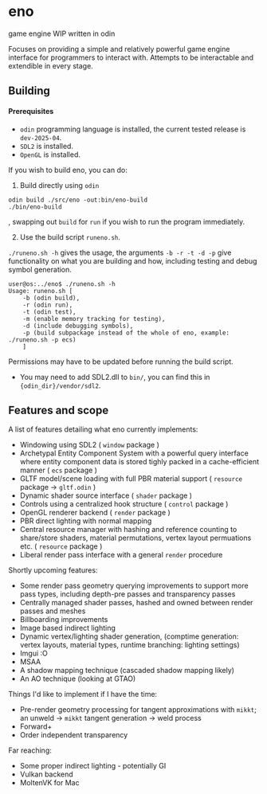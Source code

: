 # eno
game engine WIP written in odin

Focuses on providing a simple and relatively powerful game engine interface for programmers to interact with.
Attempts to be interactable and extendible in every stage.

## Building

#### Prerequisites
- `odin` programming language is installed, the current tested release is `dev-2025-04`.
- `SDL2` is installed.
- `OpenGL` is installed.

If you wish to build eno, you can do:

1. Build directly using `odin`
```
odin build ./src/eno -out:bin/eno-build
./bin/eno-build
```
, swapping out `build` for `run` if you wish to run the program immediately.

2. Use the build script `runeno.sh`.

`./runeno.sh -h` gives the usage, the arguments `-b -r -t -d -p` give functionality on what you are building and how, including testing and debug symbol generation.
```
user@os:../eno$ ./runeno.sh -h
Usage: runeno.sh [
    -b (odin build), 
    -r (odin run), 
    -t (odin test), 
    -m (enable memory tracking for testing),
    -d (include debugging symbols), 
    -p (build subpackage instead of the whole of eno, example: ./runeno.sh -p ecs)
    ]
```
Permissions may have to be updated before running the build script.

* You may need to add SDL2.dll to `bin/`, you can find this in `{odin_dir}/vendor/sdl2`.

## Features and scope
A list of features detailing what eno currently implements:

- Windowing using SDL2 ( `window` package )
- Archetypal Entity Component System with a powerful query interface where entity component data is stored tighly packed in a cache-efficient manner ( `ecs` package )
- GLTF model/scene loading with full PBR material support ( `resource` package -> `gltf.odin` )
- Dynamic shader source interface ( `shader` package )
- Controls using a centralized hook structure ( `control` package )
- OpenGL renderer backend ( `render` package )
- PBR direct lighting with normal mapping
- Central resource manager with hashing and reference counting to share/store shaders, material permutations, vertex layout permuations etc. ( `resource` package )
- Liberal render pass interface with a general `render` procedure

Shortly upcoming features:

- Some render pass geometry querying improvements to support more pass types, including depth-pre passes and transparency passes
- Centrally managed shader passes, hashed and owned between render passes and meshes
- Billboarding improvements
- Image based indirect lighting
- Dynamic vertex/lighting shader generation, (comptime generation: vertex layouts, material types,  runtime branching: lighting settings)
- Imgui :O
- MSAA
- A shadow mapping technique (cascaded shadow mapping likely)
- An AO technique (looking at GTAO)

Things I'd like to implement if I have the time:

- Pre-render geometry processing for tangent approximations with `mikkt`; an unweld -> `mikkt` tangent generation -> weld process
- Forward+
- Order independent transparency

Far reaching:
- Some proper indirect lighting - potentially GI
- Vulkan backend
- MoltenVK for Mac

